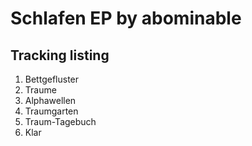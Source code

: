 # Schlafen EP by abominable

## Tracking listing
1. Bettgefluster
2. Traume
3. Alphawellen
4. Traumgarten
5. Traum-Tagebuch
6. Klar
